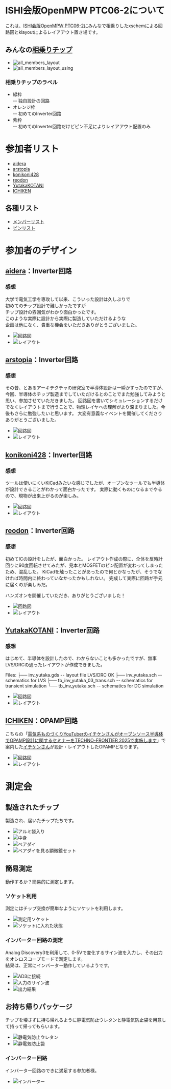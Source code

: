 # ISHI会版OpenMPW PTC06-2について
これは、[ISHI会版OpenMPW PTC06-2](https://ishi-kai.org/openmpw/shuttle/ptc06/2025/05/24/shuttle_ISHI-Kai_OpenMPW-PTC06-2_start.html)にみんなで相乗りしたxschemによる回路図とklayoutによるレイアアウト置き場です。


## みんなの[相乗りチップ](Submitted/all_members_layout.gds)
- ![all_members_layout](Submitted/all_members_layout.png)
- ![all_members_layout_using](Submitted/all_members_layout_using.png)

### 相乗りチップのラベル
- 緑枠  
-- 独自設計の回路  
- オレンジ枠  
-- 初めてのInverter回路  
- 紫枠  
-- 初めてのInverter回路だけどピン不足によりレイアアウト配置のみ  


# 参加者リスト
- [aidera](./member_project/aidera/)
- [arstopia](./member_project/arstopia/)
- [konikoni428](./member_project/konikoni428/)
- [reodon](./member_project/reodon/)
- [YutakaKOTANI](./member_project/YutakaKOTANI/)
- [ICHIKEN](./member_project/ichiken/)


## 各種リスト
- [メンバーリスト](docs/member_list.pdf)
- [ピンリスト](docs/pin_list.pdf)


# 参加者のデザイン
## [aidera](./member_project/aidera/)：Inverter回路
### 感想
大学で電気工学を専攻して以来、こういった設計は久しぶりで  
初めてのチップ設計で難しかったですが  
チップ設計の雰囲気がわかり面白かったです。  
このような実際に設計から実際に製造していただけるような  
企画は他になく、貴重な機会をいただきありがとうございました。  

- ![回路図](./member_project/aidera/images/inv_sch.png)
- ![レイアウト](./member_project/aidera/images/inv_gds.png)


## [arstopia](./member_project/arstopia/)：Inverter回路
### 感想
その昔、とあるアーキテクチャの研究室で半導体設計は一瞬かすったのですが、今回、半導体のチップ製造までしていただけるとのことでまた勉強してみようと思い、参加させていただきました。
回路図を書いてシミュレーションするだけでなくレイアウトまで行うことで、物理レイヤへの理解がより深まりました。今後もさらに勉強したいと思います。
大変有意義なイベントを開催してくださりありがとうございました。

- ![回路図](./member_project/arstopia/images/inv_sch.png)
- ![レイアウト](./member_project/arstopia/images/inv_gds.png)


## [konikoni428](./member_project/konikoni428/)：Inverter回路
### 感想
ツールは使いにくいKiCadみたいな感じでしたが、オープンなツールでも半導体が設計できることがわかって面白かったです。
実際に動くものになるまでやるので、現物が出来上がるのが楽しみ。

- ![回路図](./member_project/konikoni428/images/inv_sch.png)
- ![レイアウト](./member_project/konikoni428/images/inv_gds.png)


## [reodon](./member_project/reodon/)：Inverter回路
### 感想
初めてICの設計をしたが、面白かった。
レイアウト作成の際に、全体を反時計回りに90度回転させてみたが、見本とMOSFETのピン配置が変わってしまったため、混乱した。
KiCadを触ったことがあったので何とかなったが、そうでなければ時間内に終わっていなかったかもしれない。
完成して実際に回路が手元に届くのが楽しみだ。

ハンズオンを開催していただき、ありがとうございました！


- ![回路図](./member_project/reodon/images/inv_sch.png)
- ![レイアウト](./member_project/reodon/images/inv_gds.png)


## [YutakaKOTANI](./member_project/YutakaKOTANI/)：Inverter回路
### 感想
はじめて、半導体を設計したので、わからないことも多かったですが、無事LVS/DRCの通ったレイアウトが作成できました。

Files:
├── inv_yutaka.gds		-- layout file	LVS/DRC OK
├── inv_yutaka.sch		-- schematics for LVS
├── tb_inv_yutaka_03_trans.sch	-- schematics for transient simulation
└── tb_inv_yutaka.sch		-- schematics for DC simulation


- ![回路図](./member_project/YutakaKOTANI/images/inv_sch.png)
- ![レイアウト](./member_project/YutakaKOTANI/images/inv_gds.png)







## [ICHIKEN](./member_project/ichiken/)：OPAMP回路
こちらの「[電気系ものづくりYouTuberのイチケンさんがオープンソース半導体でOPAMP設計に関するセミナーをTECHNO-FRONTIER 2025で実施します](https://ishi-kai.org/seminar/2025/07/20/Seminar_TECHNOFRONTIER2025_seminar_ichiken.html)」で案内した[イチケンさん](https://www.youtube.com/@ICHIKEN1)が設計・レイアウトしたOPAMPとなります。  

- ![回路図](./member_project/ichiken/images/opamp_sch.png)
- ![レイアウト](./member_project/ichiken/images/opamp_gds.png)


# 測定会
## 製造されたチップ
製造され、届いたチップたちです。
- ![アルミ袋入り](images/chip_1.jpg)
- ![中身](images/chip_2.jpg)
- ![ベアダイ](images/baredie.jpg)
- ![ベアダイを見る顕微鏡セット](images/microscope_baredie.jpg)


## 簡易測定
動作するか？簡易的に測定します。

### ソケット利用
測定にはチップ交換が簡単なようにソケットを利用します。

- ![測定用ソケット](images/socket_1.jpg)
- ![ソケットに入れた状態](images/socket_2.jpg)


### インバーター回路の測定
Analog Discovery3を利用して、0-5Vで変化するサイン波を入力し、その出力をオシロスコープモードで測定します。  
結果は、正常にインバーター動作しているようです。  

- ![AD3に接続](images/AD3_connect.jpg)
- ![入力のサイン波](images/AD3_sine_wave.png)
- ![出力結果](images/AD3_inverer_out.png)


## お持ち帰りパッケージ
チップを壊さずに持ち帰れるように静電気防止ウレタンと静電気防止袋を用意して持って帰ってもらいます。

- ![静電気防止ウレタン](images/bringing_1.jpg)
- ![静電気防止袋](images/bringing_2.jpg)


### インバーター回路
インバーター回路のできに満足する参加者様。

- ![インバーター](images/measure_inverter_01.jpg)

